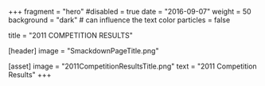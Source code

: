 +++
fragment = "hero"
#disabled = true 
date = "2016-09-07"
weight = 50
background = "dark" # can influence the text color
particles = false

title = "2011 COMPETITION RESULTS"

[header]
  image = "SmackdownPageTitle.png"

[asset]
  image = "2011CompetitionResultsTitle.png"
  text = "2011 Competition Results"
+++
